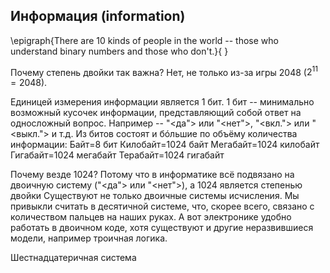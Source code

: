 ## Информация (information)
\epigraph{There are 10 kinds of people in the world -- those who understand binary numbers and those who don't.}{ }

Почему степень двойки так важна? Нет, не только из-за игры 2048 ($2^{11}=2048$).

Единицей измерения информации является 1 бит. 1 бит -- минимально возможный кусочек информации, представляющий собой ответ на односложный вопрос. Например -- "<да"> или "<нет">, "<вкл."> или "<выкл."> и т.д.
Из битов состоят и бóльшие по объёму количества информации:
Байт=8 бит
Килобайт=1024 байт
Мегабайт=1024 килобайт
Гигабайт=1024 мегабайт
Терабайт=1024 гигабайт

Почему везде 1024? Потому что в информатике всё подвязано на двоичную систему ("<да"> или "<нет">), а 1024 является степенью двойки
Существуют не только двоичные системы исчисления. Мы привыкли считать в десятичной системе, что, скорее всего, связано с количеством пальцев на наших руках. А вот электронике удобно работать в двоичном коде, хотя существуют и другие неразвившиеся модели, например троичная логика.

Шестнадцатеричная система
